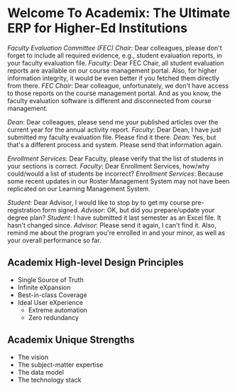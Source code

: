 # Welcome To Academix: The Ultimate ERP for Higher-Ed Institutions
*Faculty Evaluation Committee (FEC) Chair*: Dear colleagues, please don't forget to include all required evidence, e.g., student evaluation reports, in your faculty evaluation file. *Faculty*: Dear FEC Chair, all student evaluation reports are available on our course management portal. Also, for higher information integrity, it would be even better if you fetched them directly from there. *FEC Chair*: Dear colleague, unfortunately, we don't have access to those reports on the course management portal. And as you know, the faculty evaluation software is different and disconnected from course management.

*Dean*: Dear colleagues, please send me your published articles over the current year for the annual activity report. *Faculty*: Dear Dean, I have just submitted my faculty evaluation file. Please find it there. *Dean*: Yes, but that's a different process and system. Please send that information again.

*Enrollment Services*: Dear Faculty, please verify that the list of students in your sections is correct. *Faculty*: Dear Enrollment Services, how/why could/would a list of students be incorrect? *Enrollment Services*: Because some recent updates in our Roster Management System may not have been replicated on our Learning Management System.

*Student*: Dear Advisor, I would like to stop by to get my course pre-registration form signed. *Advisor*: OK, but did you prepare/update your degree plan? *Student*: I have submitted it last semester as an Excel file. It hasn't changed since. *Advisor*: Please send it again, I can't find it. Also, remind me about the program you're enrolled in and your minor, as well as your overall performance so far.

## Academix High-level Design Principles
- Single Source of Truth
- Infinite eXpansion
- Best-in-class Coverage
- Ideal User eXperience
  - Extreme automation
  - Zero redundancy

## Academix Unique Strengths
- The vision
- The subject-matter expertise
- The data model
- The technology stack
